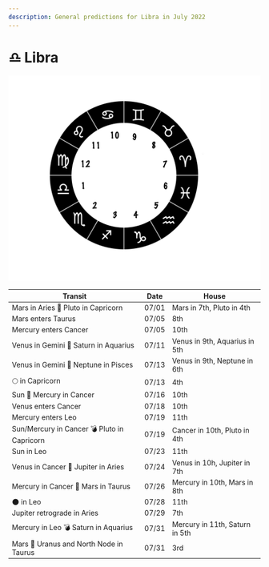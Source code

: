 ```yaml
---
description: General predictions for Libra in July 2022
---
```


# ♎ Libra

![](../../.gitbook/assets/libra.png)



| Transit                                     | Date  | House                          |
| ------------------------------------------- | ----- | ------------------------------ |
| Mars in Aries 🔲 Pluto in Capricorn         | 07/01 | Mars in 7th, Pluto in 4th      |
| Mars enters Taurus                          | 07/05 | 8th                            |
| Mercury enters Cancer                       | 07/05 | 10th                           |
| Venus in Gemini 🔺 Saturn in Aquarius       | 07/11 | Venus in 9th, Aquarius in 5th  |
| Venus in Gemini 🔲 Neptune in Pisces        | 07/13 | Venus in 9th, Neptune in 6th   |
|  🌕 in Capricorn                            | 07/13 | 4th                            |
| Sun 🖤 Mercury in Cancer                    | 07/16 | 10th                           |
| Venus enters Cancer                         | 07/18 | 10th                           |
| Mercury enters Leo                          | 07/19 | 11th                           |
| Sun/Mercury in Cancer 💣 Pluto in Capricorn | 07/19 | Cancer in 10th, Pluto in 4th   |
| Sun in Leo                                  | 07/23 | 11th                           |
| Venus in Cancer 🔲 Jupiter in Aries         | 07/24 | Venus in 10h, Jupiter in 7th   |
| Mercury in Cancer 🔲 Mars in Taurus         | 07/26 | Mercury in 10th, Mars in 8th   |
| 🌑 in Leo                                   | 07/28 | 11th                           |
| Jupiter retrograde in Aries                 | 07/29 | 7th                            |
| Mercury in Leo 💣 Saturn in Aquarius        | 07/31 | Mercury in 11th, Saturn in 5th |
| Mars 🖤 Uranus and North Node in Taurus     | 07/31 | 3rd                            |





###
